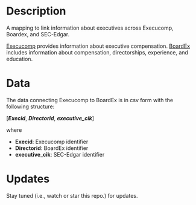 # Description 


A mapping to link information about executives across Execucomp, Boardex, and SEC-Edgar.



[Execucomp](https://www.library.hbs.edu/find/databases/execucomp) provides information about executive compensation. [BoardEx](https://www.library.hbs.edu/find/databases/boardex) includes information about compensation, directorships, experience, and education.

# Data


The data connecting Execucomp to BoardEx is in csv form with the following structure:

[***Execid***, ***Directorid***, ***executive_cik***]

where

* **Execid**: Execucomp identifier
* **Directorid**: BoardEx identifier
* **executive_cik**: SEC-Edgar identifier

# Updates


Stay tuned (i.e., watch or star this repo.) for updates.
